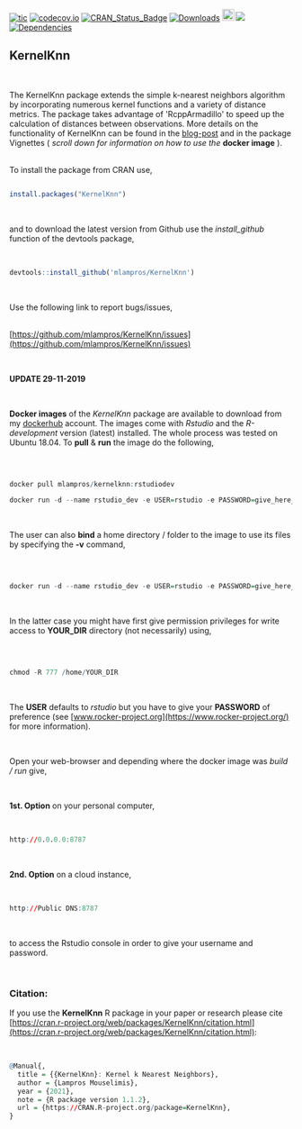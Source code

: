 
[![tic](https://github.com/mlampros/KernelKnn/workflows/tic/badge.svg?branch=master)](https://github.com/mlampros/KernelKnn/actions)
[![codecov.io](https://codecov.io/github/mlampros/KernelKnn/coverage.svg?branch=master)](https://codecov.io/github/mlampros/KernelKnn?branch=master)
[![CRAN_Status_Badge](http://www.r-pkg.org/badges/version/KernelKnn)](http://cran.r-project.org/package=KernelKnn)
[![Downloads](http://cranlogs.r-pkg.org/badges/grand-total/KernelKnn?color=blue)](http://www.r-pkg.org/pkg/KernelKnn)
<a href="https://www.buymeacoffee.com/VY0x8snyh" target="_blank"><img src="https://www.buymeacoffee.com/assets/img/custom_images/orange_img.png" alt="Buy Me A Coffee" height="21px" ></a>
[![](https://img.shields.io/docker/automated/mlampros/kernelknn.svg)](https://hub.docker.com/r/mlampros/kernelknn)
[![Dependencies](https://tinyverse.netlify.com/badge/KernelKnn)](https://cran.r-project.org/package=KernelKnn)


## KernelKnn
<br>

The KernelKnn package extends the simple k-nearest neighbors algorithm by incorporating numerous kernel functions and a variety of distance metrics. The package takes advantage of 'RcppArmadillo' to speed up the calculation of distances between observations. More details on the functionality of KernelKnn can be found in the [blog-post](http://mlampros.github.io/2016/07/10/KernelKnn/) and in the package Vignettes ( *scroll down for information on how to use the* **docker image** ).
<br><br>

To install the package from CRAN use, 

```R

install.packages("KernelKnn")


```
<br>

and to download the latest version from Github use the *install_github* function of the devtools package,
<br><br>

```R

devtools::install_github('mlampros/KernelKnn')


```
<br>

Use the following link to report bugs/issues,
<br><br>

[https://github.com/mlampros/KernelKnn/issues](https://github.com/mlampros/KernelKnn/issues)


<br>

**UPDATE 29-11-2019**

<br>

**Docker images** of the *KernelKnn* package are available to download from my [dockerhub](https://hub.docker.com/r/mlampros/kernelknn) account. The images come with *Rstudio* and the *R-development* version (latest) installed. The whole process was tested on Ubuntu 18.04. To **pull** & **run** the image do the following,

<br>

```R

docker pull mlampros/kernelknn:rstudiodev

docker run -d --name rstudio_dev -e USER=rstudio -e PASSWORD=give_here_your_password --rm -p 8787:8787 mlampros/kernelknn:rstudiodev

```

<br>

The user can also **bind** a home directory / folder to the image to use its files by specifying the **-v** command,

<br>

```R

docker run -d --name rstudio_dev -e USER=rstudio -e PASSWORD=give_here_your_password --rm -p 8787:8787 -v /home/YOUR_DIR:/home/rstudio/YOUR_DIR mlampros/kernelknn:rstudiodev


```

<br>

In the latter case you might have first give permission privileges for write access to **YOUR_DIR** directory (not necessarily) using,

<br>

```R

chmod -R 777 /home/YOUR_DIR


```

<br>

The **USER** defaults to *rstudio* but you have to give your **PASSWORD** of preference (see [www.rocker-project.org](https://www.rocker-project.org/) for more information).

<br>

Open your web-browser and depending where the docker image was *build / run* give, 

<br>

**1st. Option** on your personal computer,

<br>

```R
http://0.0.0.0:8787 

```

<br>

**2nd. Option** on a cloud instance, 

<br>

```R
http://Public DNS:8787

```

<br>

to access the Rstudio console in order to give your username and password.

<br>

### **Citation:**

If you use the **KernelKnn** R package in your paper or research please cite [https://cran.r-project.org/web/packages/KernelKnn/citation.html](https://cran.r-project.org/web/packages/KernelKnn/citation.html):

<br>

```R
@Manual{,
  title = {{KernelKnn}: Kernel k Nearest Neighbors},
  author = {Lampros Mouselimis},
  year = {2021},
  note = {R package version 1.1.2},
  url = {https://CRAN.R-project.org/package=KernelKnn},
}
```

<br>

